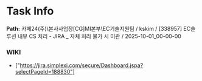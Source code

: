 # Task Info

**Path:** 카페24(주)\본사사업장\[CG]MI본부\EC기술지원팀 / kskim / [338957] EC솔루션 내부 CS 처리 - JIRA _ 자체 처리 불가 시 이관 / 2025-10-01_00-00-00

### WIKI
- ["https://jira.simplexi.com/secure/Dashboard.jspa?selectPageId=188830"]

